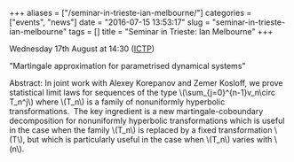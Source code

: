 +++
aliases = ["/seminar-in-trieste-ian-melbourne/"]
categories = ["events", "news"]
date = "2016-07-15 13:53:17"
slug = "seminar-in-trieste-ian-melbourne"
tags = []
title = "Seminar in Trieste: Ian Melbourne"
+++

Wednesday 17th August at 14:30
([ICTP](http://www.ictp.it/research/math/seminars.aspx))

"Martingale approximation for parametrised dynamical systems"

Abstract: In joint work with Alexey Korepanov and Zemer Kosloff, we
prove statistical limit laws for sequences of the type
\\(\\sum\_{j=0}^{n-1}v\_n\\circ T\_n^j\\) where \\(T\_n\\) is a family
of nonuniformly hyperbolic transformations.  The key ingredient is a new
martingale-coboundary decomposition for nonuniformly hyperbolic
transformations which is useful in the case when the family \\(T\_n\\)
is replaced by a fixed transformation \\(T\\), but which is particularly
useful in the case when \\(T\_n\\) varies with \\(n\\).
